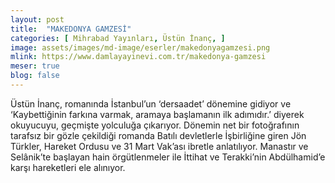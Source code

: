 ```yaml
---
layout: post
title:  "MAKEDONYA GAMZESİ"
categories: [ Mihrabad Yayınları, Üstün İnanç, ]
image: assets/images/md-image/eserler/makedonyagamzesi.png
mlink: https://www.damlayayinevi.com.tr/makedonya-gamzesi
meser: true
blog: false
---
```


Üstün İnanç, romanında İstanbul’un ‘dersaadet’ dönemine gidiyor ve ‘Kaybettiğinin farkına varmak, aramaya başlamanın ilk adımıdır.’ diyerek okuyucuyu, geçmişte yolculuğa çıkarıyor. Dönemin net bir fotoğrafının tarafsız bir gözle çekildiği romanda Batılı devletlerle İşbirliğine giren Jön Türkler, Hareket Ordusu ve 31 Mart Vak’ası ibretle anlatılıyor.
Manastır ve Selânik’te başlayan hain örgütlenmeler ile İttihat ve Terakki’nin Abdülhamid’e karşı hareketleri ele alınıyor.